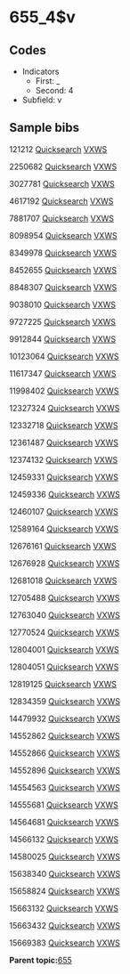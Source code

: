 # 655\_4$v

## Codes

-   Indicators
    -   First: \_
    -   Second: 4
-   Subfield: v

## Sample bibs

121212 [Quicksearch](https://search.library.yale.edu/catalog/121212) [VXWS](http://prodorbis.library.yale.edu:7014/vxws/GetHoldingsService?bibId=121212)

2250682 [Quicksearch](https://search.library.yale.edu/catalog/2250682) [VXWS](http://prodorbis.library.yale.edu:7014/vxws/GetHoldingsService?bibId=2250682)

3027781 [Quicksearch](https://search.library.yale.edu/catalog/3027781) [VXWS](http://prodorbis.library.yale.edu:7014/vxws/GetHoldingsService?bibId=3027781)

4617192 [Quicksearch](https://search.library.yale.edu/catalog/4617192) [VXWS](http://prodorbis.library.yale.edu:7014/vxws/GetHoldingsService?bibId=4617192)

7881707 [Quicksearch](https://search.library.yale.edu/catalog/7881707) [VXWS](http://prodorbis.library.yale.edu:7014/vxws/GetHoldingsService?bibId=7881707)

8098954 [Quicksearch](https://search.library.yale.edu/catalog/8098954) [VXWS](http://prodorbis.library.yale.edu:7014/vxws/GetHoldingsService?bibId=8098954)

8349978 [Quicksearch](https://search.library.yale.edu/catalog/8349978) [VXWS](http://prodorbis.library.yale.edu:7014/vxws/GetHoldingsService?bibId=8349978)

8452655 [Quicksearch](https://search.library.yale.edu/catalog/8452655) [VXWS](http://prodorbis.library.yale.edu:7014/vxws/GetHoldingsService?bibId=8452655)

8848307 [Quicksearch](https://search.library.yale.edu/catalog/8848307) [VXWS](http://prodorbis.library.yale.edu:7014/vxws/GetHoldingsService?bibId=8848307)

9038010 [Quicksearch](https://search.library.yale.edu/catalog/9038010) [VXWS](http://prodorbis.library.yale.edu:7014/vxws/GetHoldingsService?bibId=9038010)

9727225 [Quicksearch](https://search.library.yale.edu/catalog/9727225) [VXWS](http://prodorbis.library.yale.edu:7014/vxws/GetHoldingsService?bibId=9727225)

9912844 [Quicksearch](https://search.library.yale.edu/catalog/9912844) [VXWS](http://prodorbis.library.yale.edu:7014/vxws/GetHoldingsService?bibId=9912844)

10123064 [Quicksearch](https://search.library.yale.edu/catalog/10123064) [VXWS](http://prodorbis.library.yale.edu:7014/vxws/GetHoldingsService?bibId=10123064)

11617347 [Quicksearch](https://search.library.yale.edu/catalog/11617347) [VXWS](http://prodorbis.library.yale.edu:7014/vxws/GetHoldingsService?bibId=11617347)

11998402 [Quicksearch](https://search.library.yale.edu/catalog/11998402) [VXWS](http://prodorbis.library.yale.edu:7014/vxws/GetHoldingsService?bibId=11998402)

12327324 [Quicksearch](https://search.library.yale.edu/catalog/12327324) [VXWS](http://prodorbis.library.yale.edu:7014/vxws/GetHoldingsService?bibId=12327324)

12332718 [Quicksearch](https://search.library.yale.edu/catalog/12332718) [VXWS](http://prodorbis.library.yale.edu:7014/vxws/GetHoldingsService?bibId=12332718)

12361487 [Quicksearch](https://search.library.yale.edu/catalog/12361487) [VXWS](http://prodorbis.library.yale.edu:7014/vxws/GetHoldingsService?bibId=12361487)

12374132 [Quicksearch](https://search.library.yale.edu/catalog/12374132) [VXWS](http://prodorbis.library.yale.edu:7014/vxws/GetHoldingsService?bibId=12374132)

12459331 [Quicksearch](https://search.library.yale.edu/catalog/12459331) [VXWS](http://prodorbis.library.yale.edu:7014/vxws/GetHoldingsService?bibId=12459331)

12459336 [Quicksearch](https://search.library.yale.edu/catalog/12459336) [VXWS](http://prodorbis.library.yale.edu:7014/vxws/GetHoldingsService?bibId=12459336)

12460107 [Quicksearch](https://search.library.yale.edu/catalog/12460107) [VXWS](http://prodorbis.library.yale.edu:7014/vxws/GetHoldingsService?bibId=12460107)

12589164 [Quicksearch](https://search.library.yale.edu/catalog/12589164) [VXWS](http://prodorbis.library.yale.edu:7014/vxws/GetHoldingsService?bibId=12589164)

12676161 [Quicksearch](https://search.library.yale.edu/catalog/12676161) [VXWS](http://prodorbis.library.yale.edu:7014/vxws/GetHoldingsService?bibId=12676161)

12676928 [Quicksearch](https://search.library.yale.edu/catalog/12676928) [VXWS](http://prodorbis.library.yale.edu:7014/vxws/GetHoldingsService?bibId=12676928)

12681018 [Quicksearch](https://search.library.yale.edu/catalog/12681018) [VXWS](http://prodorbis.library.yale.edu:7014/vxws/GetHoldingsService?bibId=12681018)

12705488 [Quicksearch](https://search.library.yale.edu/catalog/12705488) [VXWS](http://prodorbis.library.yale.edu:7014/vxws/GetHoldingsService?bibId=12705488)

12763040 [Quicksearch](https://search.library.yale.edu/catalog/12763040) [VXWS](http://prodorbis.library.yale.edu:7014/vxws/GetHoldingsService?bibId=12763040)

12770524 [Quicksearch](https://search.library.yale.edu/catalog/12770524) [VXWS](http://prodorbis.library.yale.edu:7014/vxws/GetHoldingsService?bibId=12770524)

12804001 [Quicksearch](https://search.library.yale.edu/catalog/12804001) [VXWS](http://prodorbis.library.yale.edu:7014/vxws/GetHoldingsService?bibId=12804001)

12804051 [Quicksearch](https://search.library.yale.edu/catalog/12804051) [VXWS](http://prodorbis.library.yale.edu:7014/vxws/GetHoldingsService?bibId=12804051)

12819125 [Quicksearch](https://search.library.yale.edu/catalog/12819125) [VXWS](http://prodorbis.library.yale.edu:7014/vxws/GetHoldingsService?bibId=12819125)

12834359 [Quicksearch](https://search.library.yale.edu/catalog/12834359) [VXWS](http://prodorbis.library.yale.edu:7014/vxws/GetHoldingsService?bibId=12834359)

14479932 [Quicksearch](https://search.library.yale.edu/catalog/14479932) [VXWS](http://prodorbis.library.yale.edu:7014/vxws/GetHoldingsService?bibId=14479932)

14552862 [Quicksearch](https://search.library.yale.edu/catalog/14552862) [VXWS](http://prodorbis.library.yale.edu:7014/vxws/GetHoldingsService?bibId=14552862)

14552866 [Quicksearch](https://search.library.yale.edu/catalog/14552866) [VXWS](http://prodorbis.library.yale.edu:7014/vxws/GetHoldingsService?bibId=14552866)

14552896 [Quicksearch](https://search.library.yale.edu/catalog/14552896) [VXWS](http://prodorbis.library.yale.edu:7014/vxws/GetHoldingsService?bibId=14552896)

14554563 [Quicksearch](https://search.library.yale.edu/catalog/14554563) [VXWS](http://prodorbis.library.yale.edu:7014/vxws/GetHoldingsService?bibId=14554563)

14555681 [Quicksearch](https://search.library.yale.edu/catalog/14555681) [VXWS](http://prodorbis.library.yale.edu:7014/vxws/GetHoldingsService?bibId=14555681)

14564681 [Quicksearch](https://search.library.yale.edu/catalog/14564681) [VXWS](http://prodorbis.library.yale.edu:7014/vxws/GetHoldingsService?bibId=14564681)

14566132 [Quicksearch](https://search.library.yale.edu/catalog/14566132) [VXWS](http://prodorbis.library.yale.edu:7014/vxws/GetHoldingsService?bibId=14566132)

14580025 [Quicksearch](https://search.library.yale.edu/catalog/14580025) [VXWS](http://prodorbis.library.yale.edu:7014/vxws/GetHoldingsService?bibId=14580025)

15638340 [Quicksearch](https://search.library.yale.edu/catalog/15638340) [VXWS](http://prodorbis.library.yale.edu:7014/vxws/GetHoldingsService?bibId=15638340)

15658824 [Quicksearch](https://search.library.yale.edu/catalog/15658824) [VXWS](http://prodorbis.library.yale.edu:7014/vxws/GetHoldingsService?bibId=15658824)

15663132 [Quicksearch](https://search.library.yale.edu/catalog/15663132) [VXWS](http://prodorbis.library.yale.edu:7014/vxws/GetHoldingsService?bibId=15663132)

15663432 [Quicksearch](https://search.library.yale.edu/catalog/15663432) [VXWS](http://prodorbis.library.yale.edu:7014/vxws/GetHoldingsService?bibId=15663432)

15669383 [Quicksearch](https://search.library.yale.edu/catalog/15669383) [VXWS](http://prodorbis.library.yale.edu:7014/vxws/GetHoldingsService?bibId=15669383)

**Parent topic:**[655](../../tags/655/655.md)

